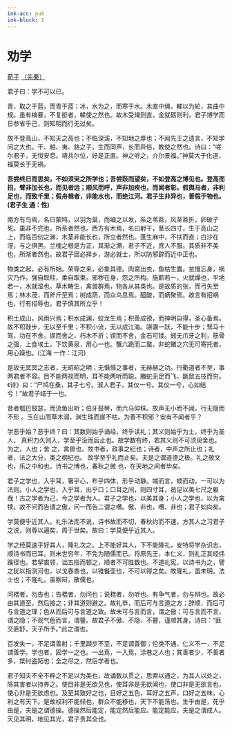 ```yaml
---
ink-acc: pub
ink-block: I
---
```

# 劝学

[荀子](https://so.gushiwen.cn/authorv_1a92cf411c9c.aspx) [〔先秦〕](https://so.gushiwen.cn/shiwens/default.aspx?cstr=%e5%85%88%e7%a7%a6)

君子曰：学不可以已。

青，取之于蓝，而青于蓝；冰，水为之，而寒于水。木直中绳，輮以为轮，其曲中规。虽有槁暴，不复挺者，輮使之然也。故木受绳则直，金就砺则利，君子博学而日参省乎己，则知明而行无过矣。

故不登高山，不知天之高也；不临深溪，不知地之厚也；不闻先王之遗言，不知学问之大也。干、越、夷、貉之子，生而同声，长而异俗，教使之然也。诗曰：“嗟尔君子，无恒安息。靖共尔位，好是正直。神之听之，介尔景福。”神莫大于化道，福莫长于无祸。

**吾尝终日而思矣，不如须臾之所学也；吾尝跂而望矣，不如登高之博见也。登高而招，臂非加长也，而见者远；顺风而呼，声非加疾也，而闻者彰。假舆马者，非利足也，而致千里；假舟楫者，非能水也，而绝江河。君子生非异也，善假于物也。(君子生 通：性)**

南方有鸟焉，名曰蒙鸠，以羽为巢，而编之以发，系之苇苕，风至苕折，卵破子死。巢非不完也，所系者然也。西方有木焉，名曰射干，茎长四寸，生于高山之上，而临百仞之渊，木茎非能长也，所立者然也。蓬生麻中，不扶而直；白沙在涅，与之俱黑。兰槐之根是为芷，其渐之滫，君子不近，庶人不服。其质非不美也，所渐者然也。故君子居必择乡，游必就士，所以防邪辟而近中正也。

物类之起，必有所始。荣辱之来，必象其德。肉腐出虫，鱼枯生蠹。怠慢忘身，祸灾乃作。强自取柱，柔自取束。邪秽在身，怨之所构。施薪若一，火就燥也，平地若一，水就湿也。草木畴生，禽兽群焉，物各从其类也。是故质的张，而弓矢至焉；林木茂，而斧斤至焉；树成荫，而众鸟息焉。醯酸，而蜹聚焉。故言有招祸也，行有招辱也，君子慎其所立乎！

积土成山，风雨兴焉；积水成渊，蛟龙生焉；积善成德，而神明自得，圣心备焉。故不积跬步，无以至千里；不积小流，无以成江海。骐骥一跃，不能十步；驽马十驾，功在不舍。锲而舍之，朽木不折；锲而不舍，金石可镂。蚓无爪牙之利，筋骨之强，上食埃土，下饮黄泉，用心一也。蟹六跪而二螯，非蛇鳝之穴无可寄托者，用心躁也。(江海 一作：江河)

是故无冥冥之志者，无昭昭之明；无惛惛之事者，无赫赫之功。行衢道者不至，事两君者不容。目不能两视而明，耳不能两听而聪。螣蛇无足而飞，鼫鼠五技而穷。《诗》曰：“尸鸠在桑，其子七兮。淑人君子，其仪一兮。其仪一兮，心如结兮！”故君子结于一也。

昔者瓠巴鼓瑟，而流鱼出听；伯牙鼓琴，而六马仰秣。故声无小而不闻，行无隐而不形 。玉在山而草木润，渊生珠而崖不枯。为善不积邪？安有不闻者乎？

学恶乎始？恶乎终？曰：其数则始乎诵经，终乎读礼；其义则始乎为士，终乎为圣人， 真积力久则入，学至乎没而后止也。故学数有终，若其义则不可须臾舍也。为之，人也；舍 之，禽兽也。故书者，政事之纪也；诗者，中声之所止也；礼者，法之大分，类之纲纪也。 故学至乎礼而止矣。夫是之谓道德之极。礼之敬文也，乐之中和也，诗书之博也，春秋之微 也，在天地之间者毕矣。

君子之学也，入乎耳，箸乎心，布乎四体，形乎动静。端而言，蝡而动，一可以为法则。小人之学也，入乎耳，出乎口；口耳之间，则四寸耳，曷足以美七尺之躯哉！古之学者为己，今之学者为人。君子之学也，以美其身；小人之学也，以为禽犊。故不问而告谓之傲，问一而告二谓之囋。傲、非也，囋、非也；君子如向矣。

学莫便乎近其人。礼乐法而不说，诗书故而不切，春秋约而不速。方其人之习君子之说，则尊以遍矣，周于世矣。故曰：学莫便乎近其人。

学之经莫速乎好其人，隆礼次之。上不能好其人，下不能隆礼，安特将学杂识志，顺诗书而已耳。则末世穷年，不免为陋儒而已。将原先王，本仁义，则礼正其经纬蹊径也。若挈裘领，诎五指而顿之，顺者不可胜数也。不道礼宪，以诗书为之，譬之犹以指测河也，以戈舂黍也，以锥餐壶也，不可以得之矣。故隆礼，虽未明，法士也；不隆礼，虽察辩，散儒也。

问楛者，勿告也；告楛者，勿问也；说楛者，勿听也。有争气者，勿与辩也。故必由其道至，然后接之；非其道则避之。故礼恭，而后可与言道之方；辞顺，而后可与言道之理；色从而后可与言道之致。故未可与言而言，谓之傲；可与言而不言，谓之隐；不观气色而言，谓瞽。故君子不傲、不隐、不瞽，谨顺其身。诗曰：“匪交匪舒，天子所予。”此之谓也。

百发失一，不足谓善射；千里蹞步不至，不足谓善御；伦类不通，仁义不一，不足谓善学。学也者，固学一之也。一出焉，一入焉，涂巷之人也；其善者少，不善者多，桀纣盗跖也；全之尽之，然后学者也。

君子知夫不全不粹之不足以为美也，故诵数以贯之，思索以通之，为其人以处之，除其害者以持养之。使目非是无欲见也，使耳非是无欲闻也，使口非是无欲言也，使心非是无欲虑也。及至其致好之也，目好之五色，耳好之五声，口好之五味，心利之有天下。是故权利不能倾也，群众不能移也，天下不能荡也。生乎由是，死乎由是，夫是之谓德操。德操然后能定，能定然后能应。能定能应，夫是之谓成人。天见其明，地见其光，君子贵其全也。